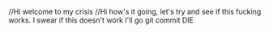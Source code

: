 //Hi welcome to my crisis
 //Hi how's it going, let's try and see if this fucking works. I swear if this doesn't work I'll go git commit DIE
 
